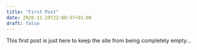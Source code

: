 ```yaml
---
title: "First Post"
date: 2020-11-29T22:08:57+01:00
draft: false
---
```


This first post is just here to keep the site from being completely empty...